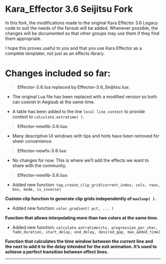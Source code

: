 Kara_Effector 3.6 Seijitsu Fork
=============
In this fork, the modifications made to the original Kara Effector 3.6 Legacy code to suit the needs of the fansub will be added.
Whenever possible, the changes will be documented so that other groups may use them if they find them appropriate.

I hope this proves useful to you and that you use Kara Effector as a complete templater, not just as an effects library.

**Changes included so far:**
=============

> **Effector-3.6.lua replaced by Effector-3.6\_Seijitsu.lua:**

* The original Lua file has been replaced with a modified version so both can coexist in Aegisub at the same time.

* A table has been added to the line `local line_context` to provide context to `calculate.extratime( )`.

> **Effector-newlib-3.6.lua:**

* Many descriptive UI windows with tips and hints have been removed for sheer convenience.

> **Effector-newfx-3.6.lua:**

* No changes for now. This is where we’ll add the effects we want to share with the community.

> **Effector-newlib-3.6.lua:**

* Added new function: `tag.create_clip_grid(current_index, cols, rows, box, mode, is_inverse)`

**Custom clip function to generate clip grids independently of `maxloop( )`.**

* Added new function: `color.gradient( pct, ... )`

**Function that allows interpolating more than two colors at the same time.**

* Added new function:
  `calculate.extratime(ctx, progression_per_char, fade_duration, start_delay, end_delay, desired_gap, max_added_time)`

**Function that calculates the time window between the current line and the next to add it to the delay intended for the exit animation. It’s used to achieve a perfect transition between effect lines.**

---

